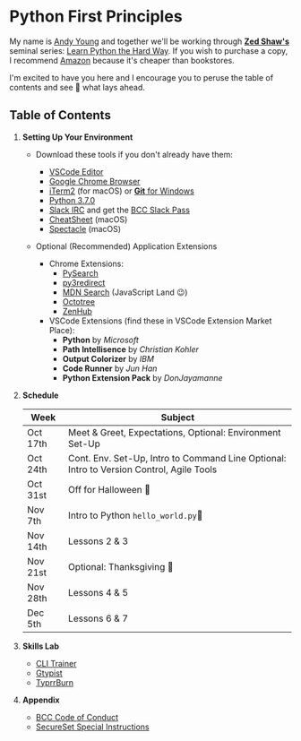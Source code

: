 # **Python First Principles**

My name is [Andy Young](http://www.atydev.com) and together we'll be working through [**Zed Shaw's**](https://zedshaw.com/) seminal series: [Learn Python the Hard Way](https://learnpythonthehardway.org/python3/). If you wish to purchase a copy, I recommend [Amazon](https://www.amazon.com/dp/0134692888/ref=cm_sw_r_tw_dp_U_x_zINWBbFZ3SCM1) because it's cheaper than bookstores.

I'm excited to have you here and I encourage you to peruse the table of contents and see :eyes: what lays ahead.

## Table of Contents

1. **Setting Up Your Environment**
    * Download these tools if you don't already have them:
        * [VSCode Editor](https://code.visualstudio.com/)
        * [Google Chrome Browser](https://www.google.com/chrome/)
        * [iTerm2](https://www.iterm2.com/) (for macOS) or [**Git** for Windows](https://gitforwindows.org/)
        * [Python 3.7.0](https://www.python.org/)
        * [Slack IRC](https://slack.com/downloads/osx) and get the [BCC Slack Pass](https://slackpass.io/bootcamperscollective)
        * [CheatSheet](https://mediaatelier.com/CheatSheet/?lang=en) (macOS)
        * [Spectacle](https://www.spectacleapp.com/) (macOS)

    * Optional (Recommended) Application Extensions
        * Chrome Extensions:
          * [PySearch](https://chrome.google.com/webstore/detail/pysearch/mgafifalcjnaabbfdhindeageajlijjk)
          * [py3redirect](https://chrome.google.com/webstore/detail/py3redirect/codfjigcljdnlklcaopdciclmmdandig)
          * [MDN Search](https://chrome.google.com/webstore/detail/mdn-search/ffpifaemeofjmncjdbegmbpcdaemkeoc) (JavaScript Land :wink:)
          * [Octotree](https://chrome.google.com/webstore/detail/octotree/bkhaagjahfmjljalopjnoealnfndnagc?hl=en-US)
          * [ZenHub](https://app.zenhub.com/login)
        * VSCode Extensions (find these in VSCode Extension Market Place):
          * **Python** by _Microsoft_
          * **Path Intellisence** by _Christian Kohler_
          * **Output Colorizer** by _IBM_
          * **Code Runner** by _Jun Han_
          * **Python Extension Pack** by _DonJayamanne_

2. **Schedule**

    Week | Subject
    ------------ | -------------
    Oct 17th | Meet &amp; Greet, Expectations, Optional: Environment Set-Up
    Oct 24th | Cont. Env. Set-Up, Intro to Command Line Optional: Intro to Version Control, Agile Tools
    Oct 31st | Off for Halloween 🎃
    Nov 7th  | Intro to Python `hello_world.py`:snake:
    Nov 14th | Lessons 2 &amp; 3
    Nov 21st | Optional: Thanksgiving :turkey:
    Nov 28th | Lessons 4 &amp; 5
    Dec 5th  | Lessons 6 &amp; 7

3. **Skills Lab**

    * [CLI Trainer](https://andy-young.github.io/CLI-First-Principles/commands.html)
    * [Gtypist](https://www.gnu.org/software/gtypist/index.html#downloading)
    * [TyprrBurn](https://www.gnu.org/software/gtypist/index.html#downloading)

4. **Appendix**
    * [BCC Code of Conduct](https://github.com/andy-young/Python-First-Principles/blob/master/CodeOfConduct.md)
    * [SecureSet Special Instructions](https://github.com/andy-young/Python-First-Principles/blob/master/SecureSetInfo.md)